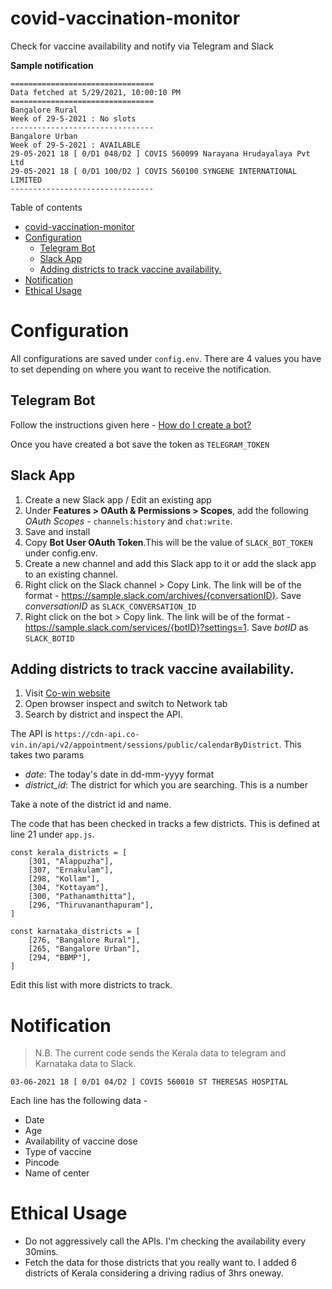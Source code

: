 # covid-vaccination-monitor
Check for vaccine availability and notify via Telegram and Slack

**Sample notification**

```
================================
Data fetched at 5/29/2021, 10:00:10 PM
================================
Bangalore Rural
Week of 29-5-2021 : No slots
--------------------------------
Bangalore Urban
Week of 29-5-2021 : AVAILABLE
29-05-2021 18 [ 0/D1 048/D2 ] COVIS 560099 Narayana Hrudayalaya Pvt Ltd
29-05-2021 18 [ 0/D1 100/D2 ] COVIS 560100 SYNGENE INTERNATIONAL LIMITED
--------------------------------
```

Table of contents

- [covid-vaccination-monitor](#covid-vaccination-monitor)
- [Configuration](#configuration)
	- [Telegram Bot](#telegram-bot)
	- [Slack App](#slack-app)
	- [Adding districts to track vaccine availability.](#adding-districts-to-track-vaccine-availability)
- [Notification](#notification)
- [Ethical Usage](#ethical-usage)

# Configuration

All configurations are saved under `config.env`. There are 4 values you have to set depending on where you want to receive the notification.

## Telegram Bot

Follow the instructions given here - [How do I create a bot?](https://core.telegram.org/bots#3-how-do-i-create-a-bot)

Once you have created a bot save the token as `TELEGRAM_TOKEN`

## Slack App

1. Create a new Slack app / Edit an existing app
2. Under **Features > OAuth & Permissions > Scopes**, add the following *OAuth Scopes* - `channels:history` and `chat:write`.
3. Save and install
4. Copy **Bot User OAuth Token**.This will be the value of `SLACK_BOT_TOKEN` under config.env.
5. Create a new channel and add this Slack app to it or add the slack app to an existing channel.
6. Right click on the Slack channel > Copy Link. The link will be of the format - https://sample.slack.com/archives/{conversationID}. Save _conversationID_ as `SLACK_CONVERSATION_ID`
7. Right click on the bot > Copy link. The link will be of the format - https://sample.slack.com/services/{botID}?settings=1. Save *botID* as `SLACK_BOTID`

## Adding districts to track vaccine availability.

1. Visit [Co-win website](https://www.cowin.gov.in/home)
2. Open browser inspect and switch to Network tab
3. Search by district and inspect the API.

The API is `https://cdn-api.co-vin.in/api/v2/appointment/sessions/public/calendarByDistrict`. This takes two params

* *date*: The today's date in dd-mm-yyyy format 
* *district_id*: The district for which you are searching. This is a number

Take a note of the district id and name.

The code that has been checked in tracks a few districts. This is defined at line 21 under `app.js`.

```
const kerala_districts = [
	[301, "Alappuzha"],
	[307, "Ernakulam"],
	[298, "Kollam"],
	[304, "Kottayam"],
	[300, "Pathanamthitta"],
	[296, "Thiruvananthapuram"],
]

const karnataka_districts = [
	[276, "Bangalore Rural"],
	[265, "Bangalore Urban"],
	[294, "BBMP"],
]
```

Edit this list with more districts to track.

# Notification

> N.B. The current code sends the Kerala data to telegram and Karnataka data to Slack.

```
03-06-2021 18 [ 0/D1 04/D2 ] COVIS 560010 ST THERESAS HOSPITAL
```

Each line has the following data - 

* Date
* Age
* Availability of vaccine dose
* Type of vaccine
* Pincode
* Name of center

# Ethical Usage

* Do not aggressively call the APIs. I'm checking the availability every 30mins.
* Fetch the data for those districts that you really want to. I added 6 districts of Kerala considering a driving radius of 3hrs oneway.